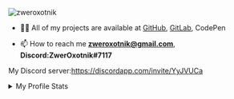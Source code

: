 <p align="left"> <img src="https://komarev.com/ghpvc/?username=zweroxotnik&label=Profile%20views&color=0e75b6&style=flat" alt="zweroxotnik" /> </p>

- 👨‍💻 All of my projects are available at [GitHub](https://github.com/ZwerOxotnik?tab=repositories), [GitLab](https://gitlab.com/ZwerOxotnik), CodePen

- 📫 How to reach me **zweroxotnik@gmail.com**, **Discord:ZwerOxotnik#7117**

My Discord server:https://discordapp.com/invite/YyJVUCa

<details>
  <summary>My Profile Stats</summary>
  <br>
    <p><img src="/github-metrics.svg" alt="Metrics" width="450"></p>
</details>
